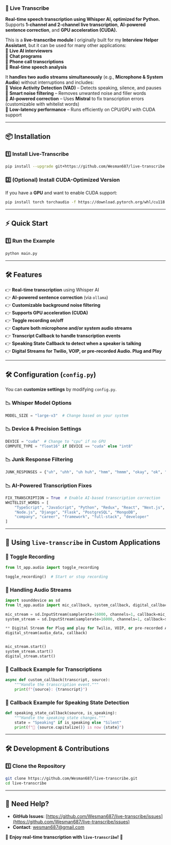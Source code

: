 ### **🎤 Live Transcribe**  
**Real-time speech transcription using Whisper AI, optimized for Python.**  
Supports **1-channel and 2-channel live transcription**, **AI-powered sentence correction**, and **GPU acceleration (CUDA).**  

This is a **live-transcribe module** I originally built for my **Interview Helper Assistant**, but it can be used for many other applications:  
🔹 **Live AI interviewers**  
🔹 **Chat programs**  
🔹 **Phone call transcriptions**  
🔹 **Real-time speech analysis**  

It **handles two audio streams simultaneously** (e.g., **Microphone & System Audio**) without interruptions and includes:  
🔸 **Voice Activity Detection (VAD)** – Detects speaking, silence, and pauses  
🔸 **Smart noise filtering** – Removes unwanted noise and filler words  
🔸 **AI-powered correction** – Uses **Mistral** to fix transcription errors (customizable with whitelist words)  
🔸 **Low-latency performance** – Runs efficiently on CPU/GPU with CUDA support  

---

## 📦 **Installation**
### **1️⃣ Install Live-Transcribe**
```bash
pip install --upgrade git+https://github.com/Wesman687/live-transcribe.git
```

### **2️⃣ (Optional) Install CUDA-Optimized Version**
If you have a **GPU** and want to enable CUDA support:
```bash
pip install torch torchaudio -f https://download.pytorch.org/whl/cu118.html
```

---

## ⚡ **Quick Start**
### **1️⃣ Run the Example**
```bash
python main.py
```

---

## 🛠️ **Features**
👉 **Real-time transcription** using Whisper AI  
👉 **AI-powered sentence correction** (via `ollama`)  
👉 **Customizable background noise filtering**  
👉 **Supports GPU acceleration (CUDA)**  
👉 **Toggle recording on/off**  
👉 **Capture both microphone and/or system audio streams**  
👉 **Transcript Callback to handle transcription events**  
👉 **Speaking State Callback to detect when a speaker is talking**  
👉 **Digital Streams for Twilio, VOIP, or pre-recorded Audio. Plug and Play**

---

## 🛠️ **Configuration (`config.py`)**
You can **customize settings** by modifying `config.py`.

### **📉 Whisper Model Options**
```python
MODEL_SIZE = "large-v3"  # Change based on your system
```

### **📉 Device & Precision Settings**
```python
DEVICE = "cuda"  # Change to "cpu" if no GPU
COMPUTE_TYPE = "float16" if DEVICE == "cuda" else "int8"
```

### **📉 Junk Response Filtering**
```python
JUNK_RESPONSES = {"uh", "uhh", "uh huh", "hmm", "hmmm", "okay", "ok", "right", "yeah", "yep", "yup"}
```

### **📉 AI-Powered Transcription Fixes**
```python
FIX_TRANSCRIPTION = True  # Enable AI-based transcription correction
WHITELIST_WORDS = [
    "TypeScript", "JavaScript", "Python", "Redux", "React", "Next.js",
    "Node.js", "Django", "Flask", "PostgreSQL", "MongoDB",
    "company", "career", "framework", "full-stack", "developer"
]
```

---

## 🌟 **Using `live-transcribe` in Custom Applications**
### **🔹 Toggle Recording**
```python
from lt_app.audio import toggle_recording

toggle_recording()  # Start or stop recording
```

### **🔹 Handling Audio Streams**
```python
import sounddevice as sd
from lt_app.audio import mic_callback, system_callback, digital_callback

mic_stream = sd.InputStream(samplerate=16000, channels=1, callback=mic_callback, dtype="int16", device=1)
system_stream = sd.InputStream(samplerate=16000, channels=1, callback=system_callback, dtype="int16", device=3)

** Digital Stream for Plug and play for Twilio, VOIP, or pre-recorded Audio **
digital_stream(audio_data, callback)


mic_stream.start()
system_stream.start()
digital_stream.start()
```

### **🔹 Callback Example for Transcriptions**
```python
async def custom_callback(transcript, source):
    """Handle the transcription event."""
    print(f"{source}: {transcript}")
```

### **🔹 Callback Example for Speaking State Detection**
```python
def speaking_state_callback(source, is_speaking):
    """Handle the speaking state changes."""
    state = "Speaking" if is_speaking else "Silent"
    print(f"🔔 {source.capitalize()} is now {state}")
```

---

## 🛠️ **Development & Contributions**
### **1️⃣ Clone the Repository**
```bash
git clone https://github.com/Wesman687/live-transcribe.git
cd live-transcribe
```

---

## 📱 **Need Help?**
- **GitHub Issues**: [https://github.com/Wesman687/live-transcribe/issues](https://github.com/Wesman687/live-transcribe/issues)  
- **Contact**: wesman687@gmail.com  

🚀 **Enjoy real-time transcription with `live-transcribe`!** 🚀

